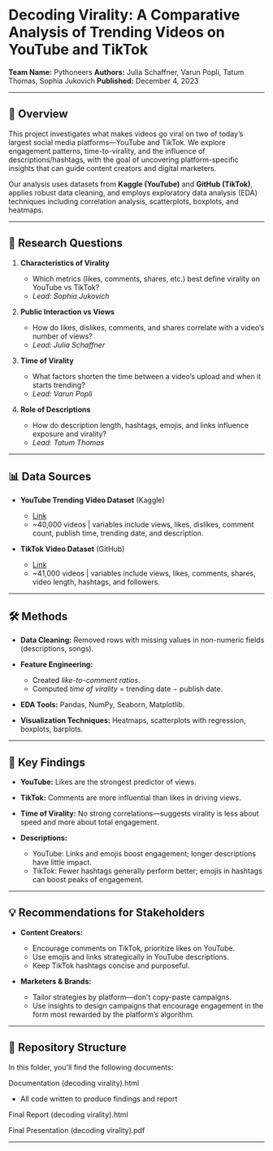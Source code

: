 # Decoding Virality: A Comparative Analysis of Trending Videos on YouTube and TikTok

**Team Name:** Pythoneers
**Authors:** Julia Schaffner, Varun Popli, Tatum Thomas, Sophia Jukovich
**Published:** December 4, 2023

---

## 📖 Overview

This project investigates what makes videos go viral on two of today’s largest social media platforms—YouTube and TikTok. We explore engagement patterns, time-to-virality, and the influence of descriptions/hashtags, with the goal of uncovering platform-specific insights that can guide content creators and digital marketers.

Our analysis uses datasets from **Kaggle (YouTube)** and **GitHub (TikTok)**, applies robust data cleaning, and employs exploratory data analysis (EDA) techniques including correlation analysis, scatterplots, boxplots, and heatmaps.

---

## 🎯 Research Questions

1. **Characteristics of Virality**

   * Which metrics (likes, comments, shares, etc.) best define virality on YouTube vs TikTok?
   * *Lead: Sophia Jukovich*

2. **Public Interaction vs Views**

   * How do likes, dislikes, comments, and shares correlate with a video’s number of views?
   * *Lead: Julia Schaffner*

3. **Time of Virality**

   * What factors shorten the time between a video’s upload and when it starts trending?
   * *Lead: Varun Popli*

4. **Role of Descriptions**

   * How do description length, hashtags, emojis, and links influence exposure and virality?
   * *Lead: Tatum Thomas*

---

## 📊 Data Sources

* **YouTube Trending Video Dataset** (Kaggle)

  * [Link](https://www.kaggle.com/datasets/datasnaek/youtube-new?select=CAvideos.csv)
  * ~40,000 videos | variables include views, likes, dislikes, comment count, publish time, trending date, and description.

* **TikTok Video Dataset** (GitHub)

  * [Link](https://github.com/datares/TikTok_Famous/blob/main/Datasets/TikTok%20Video%20Data%20Collection/sug_users_vids_all.csv)
  * ~41,000 videos | variables include views, likes, comments, shares, video length, hashtags, and followers.

---

## 🛠️ Methods

* **Data Cleaning:** Removed rows with missing values in non-numeric fields (descriptions, songs).
* **Feature Engineering:**

  * Created *like-to-comment ratios*.
  * Computed *time of virality* = trending date − publish date.
* **EDA Tools:** Pandas, NumPy, Seaborn, Matplotlib.
* **Visualization Techniques:** Heatmaps, scatterplots with regression, boxplots, barplots.

---

## 🔑 Key Findings

* **YouTube:** Likes are the strongest predictor of views.
* **TikTok:** Comments are more influential than likes in driving views.
* **Time of Virality:** No strong correlations—suggests virality is less about speed and more about total engagement.
* **Descriptions:**

  * YouTube: Links and emojis boost engagement; longer descriptions have little impact.
  * TikTok: Fewer hashtags generally perform better; emojis in hashtags can boost peaks of engagement.

---

## 💡 Recommendations for Stakeholders

* **Content Creators:**

  * Encourage comments on TikTok, prioritize likes on YouTube.
  * Use emojis and links strategically in YouTube descriptions.
  * Keep TikTok hashtags concise and purposeful.

* **Marketers & Brands:**

  * Tailor strategies by platform—don’t copy-paste campaigns.
  * Use insights to design campaigns that encourage engagement in the form most rewarded by the platform’s algorithm.

---

## 📂 Repository Structure

In this folder, you'll find the following documents:

Documentation (decoding virality).html
- All code written to produce findings and report
  
Final Report (decoding virality).html

Final Presentation (decoding virality).pdf

---


